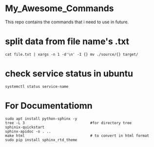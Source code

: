 # My_Awesome_Commands
This repo contains  the commands that i need to use in future. 



# split data from file name's .txt
 ```
cat file.txt | xargs -n 1 -d'\n' -I {} mv ./source/{} target/
 ```
 
 # check service status in ubuntu
 ```
 systemctl status service-name
 ```

# For Documentatiomn
```
sudo apt install python-sphinx -y
tree -L 3                              #for directory tree
sphinix-quickstart
sphinx-apidoc -o . ..
make html                              # to convert in html format
sudo pip install sphinx_rtd_theme
```
